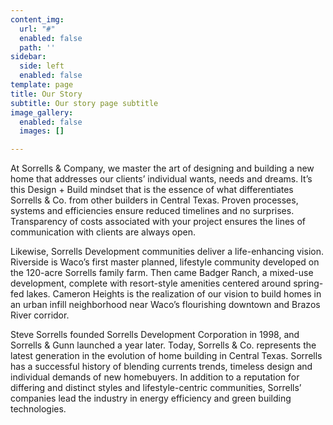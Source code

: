 ```yaml
---
content_img:
  url: "#"
  enabled: false
  path: ''
sidebar:
  side: left
  enabled: false
template: page
title: Our Story
subtitle: Our story page subtitle
image_gallery:
  enabled: false
  images: []

---
```

At Sorrells & Company, we master the art of designing and building a new home that addresses our clients’ individual wants, needs and dreams. It’s this Design + Build mindset that is the essence of what differentiates Sorrells & Co. from other builders in Central Texas. Proven processes, systems and efficiencies ensure reduced timelines and no surprises. Transparency of costs associated with your project ensures the lines of communication with clients are always open.

Likewise, Sorrells Development communities deliver a life-enhancing vision. Riverside is Waco’s first master planned, lifestyle community developed on the 120-acre Sorrells family farm. Then came Badger Ranch, a mixed-use development, complete with resort-style amenities centered around spring-fed lakes. Cameron Heights is the realization of our vision to build homes in an urban infill neighborhood near Waco’s flourishing downtown and Brazos River corridor.

Steve Sorrells founded Sorrells Development Corporation in 1998, and Sorrells & Gunn launched a year later. Today, Sorrells & Co. represents the latest generation in the evolution of home building in Central Texas. Sorrells has a successful history of blending currents trends, timeless design and individual demands of new homebuyers. In addition to a reputation for differing and distinct styles and lifestyle-centric communities, Sorrells’ companies lead the industry in energy efficiency and green building technologies.